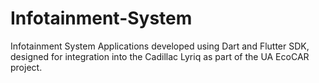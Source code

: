 # Infotainment-System
Infotainment System Applications developed using Dart and Flutter SDK, designed for integration into the Cadillac Lyriq as part of the UA EcoCAR project.
